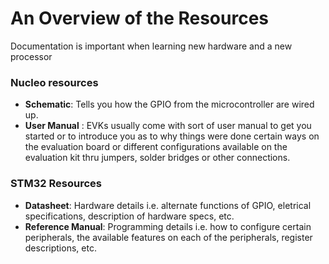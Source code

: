 # An Overview of the Resources 
Documentation is important when learning new hardware and a new processor

### Nucleo resources
* **Schematic**: Tells you how the GPIO from the microcontroller are wired up. 
* **User Manual** : EVKs usually come with sort of user manual to get you started or to introduce you as to why things were done certain ways on the evaluation board or different configurations available on the evaluation kit thru jumpers, solder bridges or other connections.

### STM32 Resources
* **Datasheet**: Hardware details i.e. alternate functions of GPIO, eletrical specifications, description of hardware specs, etc. 
* **Reference Manual**: Programming details i.e. how to configure certain peripherals, the available features on each of the peripherals, register descriptions, etc. 
